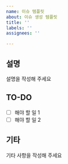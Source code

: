 ```yaml
---
name: 이슈 템플릿
about: 이슈 생성 템플릿
title: ''
labels: ''
assignees: ''

---
```


## 설명
설명을 작성해 주세요

## TO-DO
- [ ] 해야 할 일 1
- [ ] 해야 할 일 2

## 기타
기타 사항을 작성해 주세요
